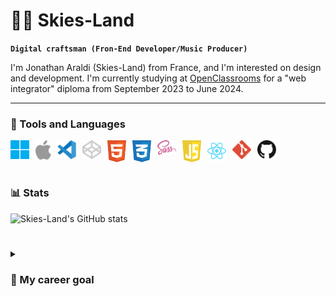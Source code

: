 # 👨‍💻 Skies-Land

**`Digital craftsman (Fron-End Developer/Music Producer)`**

I'm Jonathan Araldi (Skies-Land) from France, and I'm interested on design and development. I'm currently studying at [OpenClassrooms](https://openclassrooms.com/fr/) for a "web integrator" diploma from September 2023 to June 2024. <br />


---

### 🧰 Tools and Languages
<img align="left" alt="java" width="30px" style="padding-right:10px;" src="https://github.com/Skies-Land/Skies-Land/blob/main/Tools/microsoft-windows-11.svg" />
<img align="left" alt="java" width="25px" style="padding-right:10px;" src="https://github.com/Skies-Land/Skies-Land/blob/main/Tools/apple.svg" />
<img align="left" alt="java" width="30px" style="padding-right:10px;" src="https://github.com/Skies-Land/Skies-Land/blob/main/Tools/visual-studio-code-1.svg" />
<img align="left" alt="java" width="30px" style="padding-right:10px;" src="https://github.com/Skies-Land/Skies-Land/blob/main/Tools/codepen-icon.svg" />
<img align="left" alt="java" width="30px" style="padding-right:10px;" src="https://github.com/Skies-Land/Skies-Land/blob/main/Languages/html-1.svg" />
<img align="left" alt="java" width="30px" style="padding-right:10px;" src="https://github.com/Skies-Land/Skies-Land/blob/main/Languages/css-3.svg" />
<img align="left" alt="java" width="30px" style="padding-right:10px;" src="https://github.com/Skies-Land/Skies-Land/blob/main/Languages/sass-1.svg" />
<img align="left" alt="java" width="30px" style="padding-right:10px;" src="https://github.com/Skies-Land/Skies-Land/blob/main/Languages/javascript-1.svg" />
<img align="left" alt="java" width="30px" style="padding-right:10px;" src="https://github.com/Skies-Land/Skies-Land/blob/main/Languages/react-2.svg" />
<img align="left" alt="java" width="30px" style="padding-right:10px;" src="https://github.com/Skies-Land/Skies-Land/blob/main/Tools/git-icon.svg" />
<img align="left" alt="java" width="30px" style="padding-right:10px;" src="https://github.com/Skies-Land/Skies-Land/blob/main/Tools/github-icon-1.svg" />
<br /> <br />
 
#

### 📊 Stats

![Skies-Land's GitHub stats](https://github-readme-stats.vercel.app/api?username=skies-land&show_icons=true&theme=gruvbox)

#

<details>
 <summary><h3>🎯 My career goal </h3></summary>
  ...
